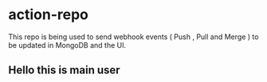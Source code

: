 # action-repo
This repo is being used to send webhook events ( Push , Pull and Merge ) to be updated in MongoDB and the UI. 
## Hello this is main user

